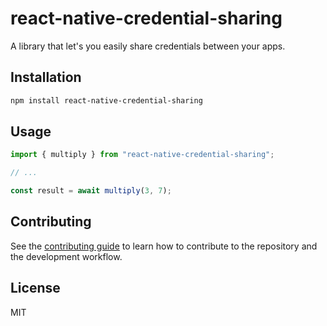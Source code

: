 # react-native-credential-sharing

A library that let's you easily share credentials between your apps.

## Installation

```sh
npm install react-native-credential-sharing
```

## Usage

```js
import { multiply } from "react-native-credential-sharing";

// ...

const result = await multiply(3, 7);
```

## Contributing

See the [contributing guide](CONTRIBUTING.md) to learn how to contribute to the repository and the development workflow.

## License

MIT
